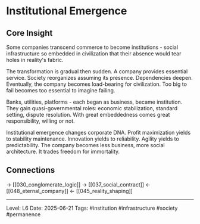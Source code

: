 # Institutional Emergence

## Core Insight
Some companies transcend commerce to become institutions - social infrastructure so embedded in civilization that their absence would tear holes in reality's fabric.

The transformation is gradual then sudden. A company provides essential service. Society reorganizes assuming its presence. Dependencies deepen. Eventually, the company becomes load-bearing for civilization. Too big to fail becomes too essential to imagine failing.

Banks, utilities, platforms - each began as business, became institution. They gain quasi-governmental roles: economic stabilization, standard setting, dispute resolution. With great embeddedness comes great responsibility, willing or not.

Institutional emergence changes corporate DNA. Profit maximization yields to stability maintenance. Innovation yields to reliability. Agility yields to predictability. The company becomes less business, more social architecture. It trades freedom for immortality.

## Connections
→ [[030_conglomerate_logic]]
→ [[037_social_contract]]
← [[048_eternal_company]]
← [[045_reality_shaping]]

---
Level: L6
Date: 2025-06-21
Tags: #institution #infrastructure #society #permanence
